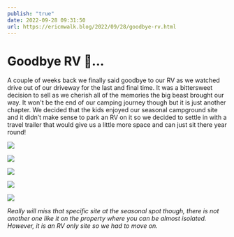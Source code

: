 ```yaml
---
publish: "true"
date: 2022-09-28 09:31:50
url: https://ericmwalk.blog/2022/09/28/goodbye-rv.html
---
```


# Goodbye RV 🚐...
A couple of weeks back we finally said goodbye to our RV as we watched drive out of our driveway for the last and final time. It was a bittersweet decision to sell as we cherish all of the memories the big beast brought our way. It won't be the end of our camping journey though but it is just another chapter. We decided that the kids enjoyed our seasonal campground site and it didn’t make sense to park an RV on it so we decided to settle in with a travel trailer that would give us a little more space and can just sit there year round!

![](https://ericmwalk.blog/uploads/2022/176c416253.jpg)

![](https://ericmwalk.blog/uploads/2022/166eeecaf6.jpg)

![](https://ericmwalk.blog/uploads/2022/1b54904606.jpg)

![](https://ericmwalk.blog/uploads/2022/7d87793add.jpg)

![](https://ericmwalk.blog/uploads/2022/cf00125b37.jpg)

*Really will miss that specific site at the seasonal spot though, there is not another one like it on the property where you can be almost isolated. However, it is an RV only site so we had to move on.*
